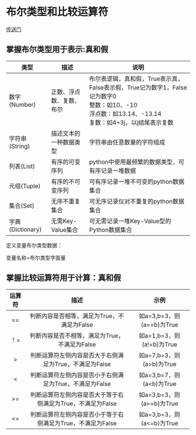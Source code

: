 # 布尔类型和比较运算符

[传送门](https://www.bilibili.com/video/BV1qW4y1a7fU?p=29&vd_source=64709a8217a1bbd540960dd246f1356a)

## 掌握布尔类型用于表示:真和假

| 类型             | 描述                     | 说明                                                         |
| ---------------- | ------------------------ | ------------------------------------------------------------ |
| 数字(Number)     | 正数、浮点数、复数、布尔 | 布尔表逻辑，真和假，True表示真，False表示假，True记为数字1，False记为数字0<br />整数：如10、-10<br />浮点数：如13.14、-13.14<br />复数：如4+3j，以j结尾表示复数 |
| 字符串(String)   | 描述文本的一种数据类型   | 字符串由任意数量的字符组成                                   |
| 列表(List)       | 有序的可变序列           | python中使用最频繁的数据类型，可有序记录一堆数据             |
| 元组(Tuple)      | 有序的不可变序列         | 可有序记录一堆不可变的python数据集合                         |
| 集合(Set)        | 无序不重复集合           | 可无序记录仪对不重复的python数据集合                         |
| 字典(Dictionary) | 无需Key-Value集合        | 可无需记录一堆Key-Value型的Python数据集合                    |

定义变量布尔类型数据：

变量名称=布尔类型字面量



## 掌握比较运算符用于计算：真和假

| 运算符 |                            描述                             |           示例            |
| :----: | :---------------------------------------------------------: | :-----------------------: |
|   ==   |         判断内容是否相等，满足为True，不满足为False         | 如a=3,b=3，则(a==b)为True |
|  ！=   |        判断内容是否不相等，满足为True，不满足为False        | 如a=1,b=3，则(a!=b)为True |
|   >    |   判断运算符左侧内容是否大于右侧满足为True，不满足为False   | 如a=7,b=3，则(a>b)为True  |
|   <    |   判断运算符左侧内容是否小于右侧满足为True，不满足为False   | 如a=3,b=7，则(a<b)为True  |
|   >=   | 判断运算符左侧内容是否大于等于右侧满足为True，不满足为False | 如a=3,b=3，则(a>=b)为True |
|   <=   | 判断运算符左侧内容是否小于等于右侧满足为True，不满足为False | 如a=3,b=3，则(a<=b)为True |

